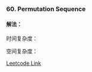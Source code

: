 ### 60. Permutation Sequence  
  
#### 解法：

  
时间复杂度： 

空间复杂度：  
  
[Leetcode Link](https://leetcode.com/problems/permutation-sequence/)